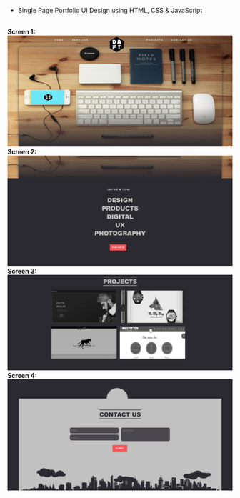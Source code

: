 - Single Page Portfolio UI Design using HTML, CSS &amp; JavaScript
<br>
<b>Screen 1:</b><br>
<img src="Output1.JPG"/>
<br>
<b>Screen 2:</b><br>
<img src="Output2.JPG"/>
<br>
<b>Screen 3:</b><br>
<img src="Output3.JPG"/>
<br>
<b>Screen 4:</b><br>
<img src="Output4.JPG"/>
<br>
